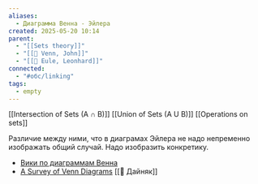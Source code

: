 ```yaml
---
aliases:
  - Диаграмма Венна - Эйлера
created: 2025-05-20 10:14
parent:
  - "[[Sets theory]]"
  - "[[👤 Venn, John]]"
  - "[[👤 Eule, Leonhard]]"
connected:
  - "#обс/linking"
tags:
  - empty
---
```


[[Intersection of Sets (A ∩ B)]]
[[Union of Sets (A U B)]]
[[Operations on sets]]

Различие между ними, что в диаграмах Эйлера не надо непременно изображать общий случай. Надо изобразить конкретику.


- [Вики по диаграммам Венна](https://en.wikipedia.org/wiki/Venn_diagram)
- [A Survey of Venn Diagrams](https://www.combinatorics.org/files/Surveys/ds5/VennEJC.html) [[👤 Дайняк]]